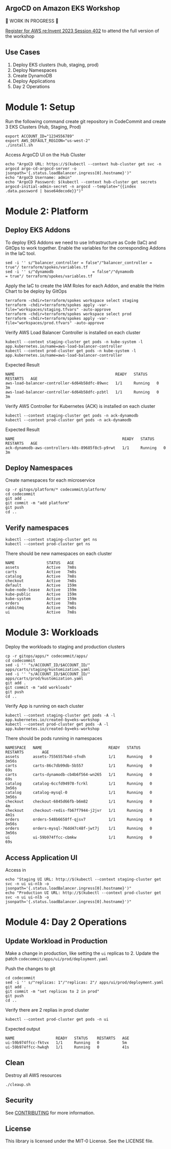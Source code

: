 ## ArgoCD on Amazon EKS Workshop

:construction: WORK IN PROGRESS :construction:

[Register for AWS re:Invent 2023 Session 402](https://hub.reinvent.awsevents.com/attendee-portal/catalog/?search=con402) to attend the full version of the workshop


## Use Cases

1. Deploy EKS clusters (hub, staging, prod)
1. Deploy Namespaces
1. Create DynamoDB
1. Deploy Applications
1. Day 2 Operations


# Module 1: Setup

Run the following command create git repository in CodeCommit and create 3 EKS Clusters (Hub, Staging, Prod)
```shell
export ACCOUNT_ID="1234556789"
export AWS_DEFAULT_REGION="us-west-2"
./install.sh
```

Access ArgoCD UI on the Hub Cluster
```shell
echo "ArgoCD URL: https://$(kubectl --context hub-cluster get svc -n argocd argo-cd-argocd-server -o jsonpath='{.status.loadBalancer.ingress[0].hostname}')"
echo "ArgoCD Username: admin"
echo "ArgoCD Password: $(kubectl --context hub-cluster get secrets argocd-initial-admin-secret -n argocd --template="{{index .data.password | base64decode}}")"
```

# Module 2: Platform

## Deploy EKS Addons

To deploy EKS Addons we need to use Infrastructure as Code (IaC) and GitOps to work together.
Enable the variables for the corresponding Addons in the IaC tool.
```shell
sed -i '' s/"balancer_controller = false"/"balancer_controller = true"/ terraform/spokes/variables.tf
sed -i '' s/"dynamodb                 = false"/"dynamodb                 = true"/ terraform/spokes/variables.tf
```

Apply the IaC to create the IAM Roles for each Addon, and enable the Helm Chart to be deploy by GitOps
```shell
terraform -chdir=terraform/spokes workspace select staging
terraform -chdir=terraform/spokes apply -var-file="workspaces/staging.tfvars" -auto-approve
terraform -chdir=terraform/spokes workspace select prod
terraform -chdir=terraform/spokes apply -var-file="workspaces/prod.tfvars" -auto-approve
```

Verify AWS Load Balancer Controller is installed on each cluster
```shell
kubectl --context staging-cluster get pods -n kube-system -l app.kubernetes.io/name=aws-load-balancer-controller
kubectl --context prod-cluster get pods -n kube-system -l app.kubernetes.io/name=aws-load-balancer-controller
```
Expected Result
```
NAME                                            READY   STATUS    RESTARTS   AGE
aws-load-balancer-controller-6d64b58dfc-89wxc   1/1     Running   0          3m
aws-load-balancer-controller-6d64b58dfc-pzbtl   1/1     Running   0          3m
```

Verify AWS Controller for Kubernetes (ACK) is installed on each cluster
```shell
kubectl --context staging-cluster get pods -n ack-dynamodb
kubectl --context prod-cluster get pods -n ack-dynamodb
```
Expected Result
```
NAME                                               READY   STATUS    RESTARTS   AGE
ack-dynamodb-aws-controllers-k8s-89685f8c5-p9rwt   1/1     Running   0          3m
```

## Deploy Namespaces

Create namespaces for each microservice

```shell
cp -r gitops/platform/* codecommit/platform/
cd codecommit
git add .
git commit -m "add platform"
git push
cd ..
```


## Verify namespaces


```shell
kubectl --context staging-cluster get ns
kubectl --context prod-cluster get ns
```
There should be new namespaces on each cluster
```shell
NAME              STATUS   AGE
assets            Active   7m8s
carts             Active   7m8s
catalog           Active   7m8s
checkout          Active   7m8s
default           Active   159m
kube-node-lease   Active   159m
kube-public       Active   159m
kube-system       Active   159m
orders            Active   7m8s
rabbitmq          Active   7m8s
ui                Active   7m8s
```

# Module 3: Workloads

Deploy the workloads to staging and production clusters

```shell
cp -r gitops/apps/* codecommit/apps/
cd codecommit
sed -i '' "s/ACCOUNT_ID/$ACCOUNT_ID/" apps/carts/staging/kustomization.yaml
sed -i '' "s/ACCOUNT_ID/$ACCOUNT_ID/" apps/carts/prod/kustomization.yaml
git add .
git commit -m "add workloads"
git push
cd ..
```

Verify App is running on each cluster
```shell
kubectl --context staging-cluster get pods -A -l app.kubernetes.io/created-by=eks-workshop
kubectl --context prod-cluster get pods -A -l app.kubernetes.io/created-by=eks-workshop
```
There should be pods running in namespaces
```shell
NAMESPACE   NAME                             READY   STATUS    RESTARTS        AGE
assets      assets-7556557b4d-sfndh          1/1     Running   0               3m56s
carts       carts-86c7db99db-5b557           1/1     Running   0               69s
carts       carts-dynamodb-cb4b6f564-wn265   1/1     Running   0               69s
catalog     catalog-6ccfd94978-fcrkl         1/1     Running   0               3m56s
catalog     catalog-mysql-0                  1/1     Running   0               3m56s
checkout    checkout-6845d66fb-b6m82         1/1     Running   0               4m
checkout    checkout-redis-fb67f7944-j2jvr   1/1     Running   0               4m1s
orders      orders-548b6658ff-qjsv7          1/1     Running   0               3m56s
orders      orders-mysql-76dd47c48f-jwt7j    1/1     Running   0               3m56s
ui          ui-59b974ffcc-cbmkw              1/1     Running   0               69s
```

## Access Application UI

Access in
```shell
echo "Staging UI URL: http://$(kubectl --context staging-cluster get svc -n ui ui-nlb -o jsonpath='{.status.loadBalancer.ingress[0].hostname}')"
echo "Production UI URL: http://$(kubectl --context prod-cluster get svc -n ui ui-nlb -o jsonpath='{.status.loadBalancer.ingress[0].hostname}')"
```


# Module 4: Day 2 Operations

## Update Workload in Production

Make a change in production, like setting the `ui` replicas to 2.
Update the patch `codecommit/apps/ui/prod/deployment.yaml`

Push the changes to git
```shell
cd codecommit
sed -i '' s/"replicas: 1"/"replicas: 2"/ apps/ui/prod/deployment.yaml
git add .
git commit -m "set replicas to 2 in prod"
git push
cd ..
```

Verify there are 2 replias in prod cluster
```shell
kubectl --context prod-cluster get pods -n ui
```
Expected output
```shell
NAME                  READY   STATUS    RESTARTS   AGE
ui-59b974ffcc-fktvx   1/1     Running   0          5m
ui-59b974ffcc-hwkqh   1/1     Running   0          41s
```

## Clean
Destroy all AWS resources
```shell
./cleaup.sh
```

## Security

See [CONTRIBUTING](CONTRIBUTING.md#security-issue-notifications) for more information.

## License

This library is licensed under the MIT-0 License. See the LICENSE file.
